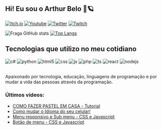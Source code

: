 ## Hi! Eu sou o Arthur Belo 🦎🪐

[![Itch.io](https://img.shields.io/badge/Itch.io-FA5C5C?style=for-the-badge&logo=itchdotio&logoColor=white/)](https://neewt.itch.io/)
[![Youtube](https://img.shields.io/badge/YouTube-FF0000?style=for-the-badge&logo=youtube&logoColor=white)](https://youtube.com/@belodev)
[![Twitter](https://img.shields.io/badge/Twitter-1DA1F2?style=for-the-badge&logo=twitter&logoColor=white)](https://twitter.com/ifnewt_)
[![Twitch](https://img.shields.io/badge/Twitch-9146FF?style=for-the-badge&logo=twitch&logoColor=white)](https://www.twitch.tv/ifnewt)


![Fraga GitHub stats](https://github-readme-stats.vercel.app/api?username=newtsarthur&show_icons=true&theme=tokyonight&count_private=true)
[![Top Langs](https://github-readme-stats.vercel.app/api/top-langs/?username=newtsarthur&layout=compact&show_icons=true&theme=tokyonight)](https://github.com/newtsarthur)

## Tecnologias que utilizo no meu cotidiano

<div style="display: inline_block">
  <img align="center" alt="c#" src="https://img.shields.io/badge/C%23-239120?style=for-the-badge&logo=c-sharp&logoColor=white" />
  <img align="center" alt="python" src="https://img.shields.io/badge/Python-14354C?style=for-the-badge&logo=python&logoColor=white" />
  <img align="center" alt="html5" src="https://img.shields.io/badge/HTML5-E34F26?style=for-the-badge&logo=html5&logoColor=white" />
  <img align="center" alt="css" src="https://img.shields.io/badge/CSS3-1572B6?style=for-the-badge&logo=css3&logoColor=white" />
  <img align="center" alt="js" src="https://img.shields.io/badge/JavaScript-F7DF1E?style=for-the-badge&logo=javascript&logoColor=black" />
  <img align="center" alt="php" src="https://img.shields.io/badge/PHP-777BB4?style=for-the-badge&logo=php&logoColor=white" />
  <img align="center" alt="ts" src="https://img.shields.io/badge/TypeScript-007ACC?style=for-the-badge&logo=typescript&logoColor=white" />
  <img align="center" alt="react" src="https://img.shields.io/badge/React-20232A?style=for-the-badge&logo=react&logoColor=61DAFB" />
  <img align="center" alt="nodejs" src="https://img.shields.io/badge/Node.js-43853D?style=for-the-badge&logo=node.js&logoColor=white" />

</div><br/>

Apaixonado por tecnologia, educação, linguagens de programação e por mudar a vida das pessoas através da programação.

### Últimos videos:
- [COMO FAZER PASTEL EM CASA - Tutorial](https://www.youtube.com/watch?v=74ZxEwhf6lA&t=1s&ab_channel=belodev)<br/>
- [Como mudar o Idioma do seu celular!](https://www.youtube.com/watch?v=NrqD_xMHe70&t=9s&ab_channel=belodev)<br/>
- [Menu responsivo e Sub menu - CSS e Javascript](https://www.youtube.com/watch?v=-Qk8jEiRuqk&ab_channel=belodev)<br/>
- [Botão de menu - CSS e Javascript](https://www.youtube.com/watch?v=2sHo471Ml9s&ab_channel=belodev)<br/>
